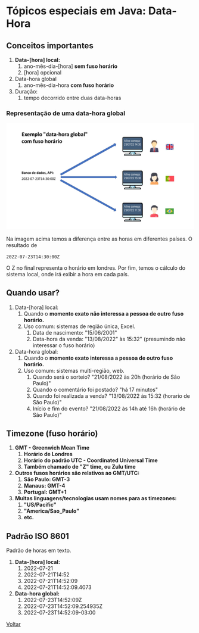 # Tópicos especiais em Java: Data-Hora

## Conceitos importantes
1. **Data-[hora] local:**
    1. ano-mês-dia-[hora] **sem fuso horário**
   2. [hora] opcional
2. Data-hora global
    1. ano-mês-dia-hora **com fuso horário**
3. Duração:
    1. tempo decorrido entre duas data-horas


### Representação de uma data-hora global
![](images/global-date.png)

Na imagem acima temos a diferença entre as horas em diferentes países. O resultado de
```text
2022-07-23T14:30:00Z
```
O Z no final representa o horário em londres. Por fim, temos o cálculo do sistema local, onde irá exibir a hora em 
cada país.

## Quando usar?
1. Data-[hora] local:
   1. Quando o **momento exato não interessa a pessoa de outro fuso horário.**
   2. Uso comum: sistemas de região única, Excel.
      1. Data de nascimento: "15/06/2001"
      2. Data-hora da venda: "13/08/2022" às 15:32" (presumindo não interessar o fuso horário)
2. Data-hora global:
   1. Quando o **momento exato interessa a pessoa de outro fuso horário.**
   2. Uso comum: sistemas multi-região, web.
      1. Quando será o sorteio? "21/08/2022 às 20h (horário de São Paulo)"
      2. Quando o comentário foi postado? "há 17 minutos"
      3. Quando foi realizada a venda? "13/08/2022 às 15:32 (horario de São Paulo)"
      4. Início e fim do evento? "21/08/2022 às 14h até 16h (horário de São Paulo)"


## Timezone (fuso horário)
1. **GMT - Greenwich Mean Time**
   1. **Horário de Londres**
   2. **Horário do padrão UTC - Coordinated Universal Time**
   3. **Também chamado de "Z" time, ou Zulu time**
2. **Outros fusos horários são relativos ao GMT/UTC:**
   1. **São Paulo: GMT-3**
   2. **Manaus: GMT-4**
   3. **Portugal: GMT+1**
3. **Muitas linguagens/tecnologias usam nomes para as timezones:**
   1. **"US/Pacific"**
   2. **"America/Sao_Paulo"**
   3. **etc.**

## Padrão ISO 8601
Padrão de horas em texto.

1. **Data-[hora] local:**
   1. 2022-07-21
   2. 2022-07-21T14:52
   3. 2022-07-21T14:52:09
   4. 2022-07-21T14:52:09.4073
2. **Data-hora global:**
   1. 2022-07-23T14:52:09Z
   2. 2022-07-23T14:52:09.254935Z
   3. 2022-07-23T14:52:09-03:00




[Voltar](../README.md)